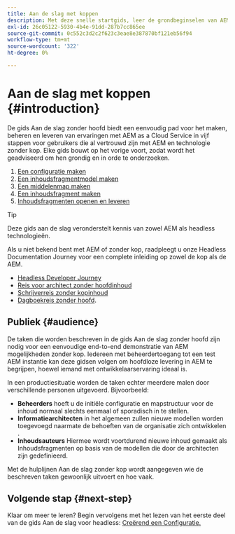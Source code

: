 ```yaml
---
title: Aan de slag met koppen
description: Met deze snelle startgids, leer de grondbeginselen van AEM krachtige headless mogelijkheden van de as a Cloud Service zoals de Modellen van de Inhoud, de Fragments van de Inhoud, en GraphQL API.
exl-id: 26c05122-5930-4b4e-91dd-287b7cc865ee
source-git-commit: 0c552c3d2c2f623c3eae8e387870bf121eb56f94
workflow-type: tm+mt
source-wordcount: '322'
ht-degree: 0%

---
```


# Aan de slag met koppen {#introduction}

De gids Aan de slag zonder hoofd biedt een eenvoudig pad voor het maken, beheren en leveren van ervaringen met AEM as a Cloud Service in vijf stappen voor gebruikers die al vertrouwd zijn met AEM en technologie zonder kop. Elke gids bouwt op het vorige voort, zodat wordt het geadviseerd om hen grondig en in orde te onderzoeken.

1. [Een configuratie maken](create-configuration.md)
1. [Een inhoudsfragmentmodel maken](create-content-model.md)
1. [Een middelenmap maken](create-assets-folder.md)
1. [Een inhoudsfragment maken](create-content-fragment.md)
1. [Inhoudsfragmenten openen en leveren](create-api-request.md)

>[!TIP]
>
>Deze gids aan de slag veronderstelt kennis van zowel AEM als headless technologieën.
>
>Als u niet bekend bent met AEM of zonder kop, raadpleegt u onze Headless Documentation Journey voor een complete inleiding op zowel de kop als de AEM.
>
>* [Headless Developer Journey](/help/journey-headless/developer/overview.md)
>* [Reis voor architect zonder hoofdinhoud](/help/journey-headless/architect/overview.md)
>* [Schrijverreis zonder kopinhoud](/help/journey-headless/author/overview.md)
>* [Dagboekreis zonder hoofd](/help/journey-headless/translation/overview.md).


## Publiek {#audience}

De taken die worden beschreven in de gids Aan de slag zonder hoofd zijn nodig voor een eenvoudige end-to-end demonstratie van AEM mogelijkheden zonder kop. Iedereen met beheerdertoegang tot een test AEM instantie kan deze gidsen volgen om hoofdloze levering in AEM te begrijpen, hoewel iemand met ontwikkelaarservaring ideaal is.

In een productiesituatie worden de taken echter meerdere malen door verschillende personen uitgevoerd. Bijvoorbeeld:

* **Beheerders** hoeft u de initiële configuratie en mapstructuur voor de inhoud normaal slechts eenmaal of sporadisch in te stellen.
* **Informatiearchitecten** in het algemeen zullen nieuwe modellen worden toegevoegd naarmate de behoeften van de organisatie zich ontwikkelen .
* **Inhoudsauteurs** Hiermee wordt voortdurend nieuwe inhoud gemaakt als Inhoudsfragmenten op basis van de modellen die door de architecten zijn gedefinieerd.

Met de hulplijnen Aan de slag zonder kop wordt aangegeven wie de beschreven taken gewoonlijk uitvoert en hoe vaak.

## Volgende stap {#next-step}

Klaar om meer te leren? Begin vervolgens met het lezen van het eerste deel van de gids Aan de slag voor headless: [Creërend een Configuratie.](create-configuration.md)
